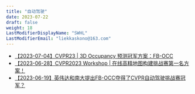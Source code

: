 ```yaml
---
title: "自动驾驶"
date: 2023-07-22
draft: false
weight: 18
LastModifierDisplayName: "SWHL"
LastModifierEmail: "liekkaskono@163.com"
---
```

 
- [【2023-07-04】CVPR23 | 3D Occupancy 预测冠军方案：FB-OCC](https://mp.weixin.qq.com/s/dDyZe8rx9mXBwkycUQLiTA)
- [【2023-06-28】CVPR2023 Workshop | 在线高精地图构建挑战赛第一名方案！](https://mp.weixin.qq.com/s/kUPmRmyNhEQZycp3BRdlhw)
- [【2023-06-19】英伟达和南大提出FB-OCC夺得了CVPR自动驾驶挑战赛冠军？](https://mp.weixin.qq.com/s/8YGrAD95WuOB84c3Kmm-OA)
